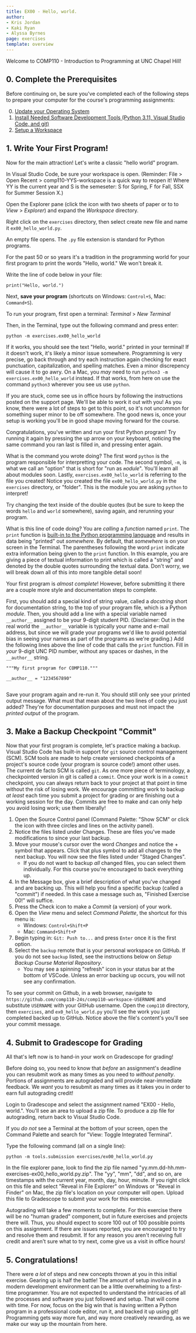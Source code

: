 ```yaml
---
title: EX00 - Hello, world.
author:
- Kris Jordan
- Kaki Ryan
- Alyssa Byrnes
page: exercises
template: overview
---
```


Welcome to COMP110 - Introduction to Programming at UNC Chapel Hill!

## 0. Complete the Prerequisites

Before continuing on, be sure you've completed each of the following steps to prepare your computer for the course's programming assignments:

0. [Update your Operating System](/resources/setup/os-update.html)
1. [Install Needed Software Development Tools (Python 3.11, Visual Studio Code, and git)](/resources/setup/software.html)
2. [Setup a Workspace](/resources/setup/workspace.html)

## 1. Write Your First Program!

Now for the main attraction! Let's write a classic "hello world" program.

In Visual Studio Code, be sure your workspace is open. (Reminder: File > Open Recent > comp110-YYS-workspace is a quick way to reopen it! Where YY is the current year and S is the semeseter: S for Spring, F for Fall, SSX for Summer Session X.)

Open the Explorer pane (click the icon with two sheets of paper or to to _View_ > _Explorer_) and expand the _Workspace_ directory.

Right click on the `exercises` directory, then select create new file and name it `ex00_hello_world.py`.

An empty file opens. The `.py` file extension is standard for Python programs.

For the past 50 or so years it's a tradition in the programming world for your first program to print the words "Hello, world." We won't break it.

Write the line of code below in your file:

~~~ {.python .numberLines startFrom="1"}
print("Hello, world.")
~~~

Next, **save your program** (shortcuts on Windows: `Control+S`, Mac: `Command+S`).

To run your program, first open a terminal: _Terminal_ > _New Terminal_

Then, in the Terminal, type out the following command and press enter: 

`python -m exercises.ex00_hello_world`

If it works, you should see the text "Hello, world." printed in your terminal! If it doesn't work, it's likely a minor issue somewhere. Programming is very precise, go back through and try each instruction again checking for exact punctuation, capitalization, and spelling matches. Even a minor discrepency will cause it to go awry. On a Mac, you _may_ need to run `python3 -m exercises.ex00_hello_world` instead. If that works, from here on use the command `python3` wherever you see us use `python`.

If you are stuck, come see us in office hours by following the instructions posted on the support page. We'll be able to work it out with you! As you know, there were a lot of steps to get to this point, so it's not uncommon for something super minor to be off somewhere. The good news is, once your setup is working you'll be in good shape moving forward for the course.

Congratulations, you've written and run your first Python program! Try running it again by pressing the up arrow on your keyboard, noticing the same command you ran last is filled in, and pressing enter again.

What is the command you wrote doing? The first word `python` is the program responsible for interpretting your code. The second symbol, `-m`, is what we call an "option" that is short for "run as _`m`odule_". You'll learn all about modules soon. Lastly, `exercises.ex00_hello_world` is referring to the file you created! Notice you created the file `ex00_hello_world.py` in the `exercises` directory, or "folder". This is the module you are asking `python` to interpret!

Try changing the text inside of the double quotes (but be sure to keep the words `hello` and `world` somewhere), saving again, and rerunning your program.

What is this line of code doing? You are _calling_ a _function_ named `print`. The `print` function is [built-in to the Python programming language](https://docs.python.org/3/library/functions.html#print) and results in data being "printed" out _somewhere_. By default, that _somewhere_ is on your screen in the Terminal. The parentheses following the word `print` indicate extra information being given to the `print` function. In this example, you are giving a piece of textual information to print which is called a "string" and denoted by the double quotes surrounding the textual data. Don't worry, we will break down all of this into more tangible detail soon!

Your first program is _almost complete_! However, before submitting it there are a couple more style and documentation steps to complete.

First, you should add a special kind of string value, called a _docstring_ short for documentation string, to the top of your program file, which is a Python _module_. Then, you should add a line with a special variable named `__author__` assigned to be your 9-digit student PID. (Disclaimer: Out in the real world the `__author__` variable is typically your name and e-mail address, but since we will grade your programs we'd like to avoid potential bias in seeing your names as part of the programs as we're grading.) Add the following lines above the line of code that calls the `print` function. Fill in _your_ 9-digit UNC PID number, without any spaces or dashes, in the `__author__` string.

~~~ {.python .numberLines startFrom="1"}
"""My first program for COMP110."""

__author__ = "1234567890"


~~~

Save your program again and re-run it. You should still only see your printed output message. What must that mean about the two lines of code you just added? They're for documentation purposes and must not impact the _printed output_ of the program.

## 3. Make a Backup Checkpoint "Commit"

Now that your first program is complete, let's practice making a backup. Visual Studio Code has built-in support for `git` source control management (SCM). SCM tools are made to help create versioned checkpoints of a project's source code (your program is source code!) amont other uses. The current de facto SCM is called `git`. As one more piece of terminology, a checkpointed version in git is called a `commit`. Once your work is in a `commit` checkpoint, you can always return back to your project at that point in time without the risk of losing work. We encourage committing work to backup _at least_ each time you submit a project for grading or are finishing out a working session for the day. Commits are free to make and can only help you avoid losing work; use them liberally!

1. Open the Source Control panel (Command Palette: "Show SCM" or click the icon with three circles and lines on the activity panel).
2. Notice the files listed under Changes. These are files you've made modifications to since your last backup.
3. Move your mouse's cursor over the word _Changes_ and notice the + symbol that appears. Click that plus symbol to add all changes to the next backup. You will now see the files listed under "Staged Changes".
   - If you do not want to backup _all_ changed files, you can select them individually. For this course you're encouraged to back everything up.
4. In the Message box, give a brief description of what you've changed and are backing up. This will help you find a specific backup (called a "commit") if needed. In this case a message such as, "Finished Exercise 00!" will suffice.
5. Press the Check icon to make a _Commit_ (a version) of your work.
6. Open the _View_ menu and select _Command Palette_, the shortcut for this menu is:
   - Windows: `Control+Shift+P`
   - Mac: `Command+Shift+P`
7. Begin typing in: `Git: Push to...` and press `Enter` once it is the first option.
8. Select the `backup` remote that is your personal workspace on GitHub. If you do not see `backup` listed, see the instructions below on _Setup Backup Course Material Repository_.
   - You may see a spinning "refresh" icon in your status bar at the bottom of VSCode. Unless an error backing up occurs, you will not see any confirmation.

To see your commit on Github, in a web browser, navigate to `https://github.com/comp110-24s/comp110-workspace-USERNAME` and substitute `USERNAME` with your GitHub username. Open the `comp110` directory, then `exercises`, and `ex0_hello_world.py` you'll see the work you just completed backed up to GitHub. Notice above the file's content's you'll see your commit message.

## 4. Submit to Gradescope for Grading

All that's left now is to hand-in your work on Gradescope for grading!

Before doing so, you need to know that _before_ an assignment's deadline you can resubmit work as many times as you need to _without penalty_. Portions of assignments are autograded and will provide near-immediate feedback. We _want_ you to resubmit as many times as it takes you in order to earn full autograding credit!

Login to Gradescope and select the assignment named "EX00 - Hello, world.". You'll see an area to upload a zip file. To produce a zip file for autograding, return back to Visual Studio Code.

If you _do not_ see a Terminal at the bottom of your screen, open the Command Palette and search for "View: Toggle Integrated Terminal".

Type the following command (all on a single line):

`python -m tools.submission exercises/ex00_hello_world.py`

In the file explorer pane, look to find the zip file named "yy.mm.dd-hh.mm-exercises-ex00_hello_world.py.zip". The "yy", "mm", "dd", and so on, are timestamps with the current year, month, day, hour, minute. If you right click on this file and select "Reveal in File Explorer" on Windows or "Reveal in Finder" on Mac, the zip file's location on your computer will open. Upload this file to Gradescope to submit your work for this exercise.

Autograding will take a few moments to complete. For this exercise there will be no "human graded" component, but in future exercises and projects there will. Thus, you should expect to score 100 out of 100 possible points on this assignment. If there are issues reported, you are encouraged to try and resolve them and resubmit. If for any reason you aren't receiving full credit and aren't sure what to try next, come give us a visit in office hours!

## 5. Congratulations!

There were _a lot_ of steps and new concepts thrown at you in this initial exercise. Gearing up is half the battle! The amount of setup involved in a modern development environment can be a little overwhelming to a first-time programmer. You are not expected to understand the intricacies of all the processes and software you just followed and setup. That will come with time. For now, focus on the big win that is having written a Python program in a professional code editor, run it, and backed it up using git! Programming gets way more fun, and way more creatively rewarding, as we make our way up the mountain from here.